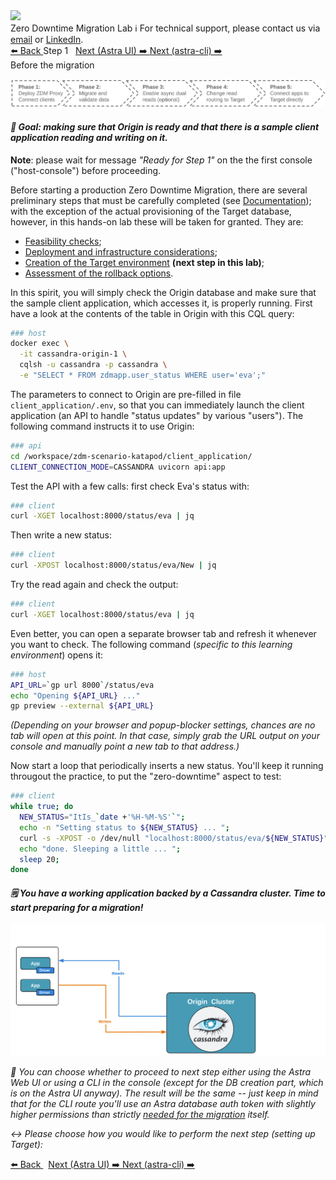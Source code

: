 <!-- TOP -->
<div class="top">
  <img class="scenario-academy-logo" src="https://datastax-academy.github.io/katapod-shared-assets/images/ds-academy-2023.svg" />
  <div class="scenario-title-section">
    <span class="scenario-title">Zero Downtime Migration Lab</span>
    <span class="scenario-subtitle">ℹ️ For technical support, please contact us via <a href="mailto:aleksandr.volochnev@datastax.com">email</a> or <a href="https://dtsx.io/aleks">LinkedIn</a>.</span>
  </div>
</div>

<!-- NAVIGATION -->
<div id="navigation-top" class="navigation-top">
  <a href='command:katapod.loadPage?[{"step":"intro"}]' 
    class="btn btn-dark navigation-top-left">⬅️ Back
  </a>
  <span class="step-count">Step 1</span>
  <a href='command:katapod.loadPage?[{"step":"step2_astra_ui"}]' 
    class="btn btn-dark navigation-top-right"
    style="margin-left: 8px;"
  >Next (Astra UI) ➡️
  </a>
  <a href='command:katapod.loadPage?[{"step":"step2_astra_cli"}]' 
    class="btn btn-dark navigation-top-right">Next (astra-cli) ➡️
  </a>
</div>

<!-- CONTENT -->

<div class="step-title">Before the migration</div>

![Phase 0](images/p0.png)

#### _🎯 Goal: making sure that Origin is ready and that there is a sample client application reading and writing on it._

**Note**: please wait for message _"Ready for Step 1"_ on the
the first console ("host-console") before proceeding.

Before starting a production Zero Downtime Migration, there are several preliminary steps
that must be carefully completed (see [Documentation](https://docs.datastax.com/en/astra-serverless/docs/migrate/preliminary-steps.html));
with the exception of the actual provisioning of the Target database, however, in this hands-on lab these will be taken for granted. They are:

- [Feasibility checks](https://docs.datastax.com/en/astra-serverless/docs/migrate/feasibility-checklists.html);
- [Deployment and infrastructure considerations](https://docs.datastax.com/en/astra-serverless/docs/migrate/deployment-infrastructure.html);
- [Creation of the Target environment](https://docs.datastax.com/en/astra-serverless/docs/migrate/create-target.html) **(next step in this lab)**;
- [Assessment of the rollback options](https://docs.datastax.com/en/astra-serverless/docs/migrate/rollback.html).

In this spirit, you will simply check the Origin database and make sure that
the sample client application, which accesses it, is properly running.
First have a look at the contents of the table in Origin with this CQL query:

```bash
### host
docker exec \
  -it cassandra-origin-1 \
  cqlsh -u cassandra -p cassandra \
  -e "SELECT * FROM zdmapp.user_status WHERE user='eva';"
```

The parameters to connect to Origin are pre-filled in file `client_application/.env`,
so that you can immediately launch the client application
(an API to handle "status updates" by various "users").
The following command instructs it to use Origin:

```bash
### api
cd /workspace/zdm-scenario-katapod/client_application/
CLIENT_CONNECTION_MODE=CASSANDRA uvicorn api:app
```

Test the API with a few calls: first check Eva's status with:

```bash
### client
curl -XGET localhost:8000/status/eva | jq
```

Then write a new status:

```bash
### client
curl -XPOST localhost:8000/status/eva/New | jq
```

Try the read again and check the output:

```bash
### client
curl -XGET localhost:8000/status/eva | jq
```

Even better, you can open a separate browser tab
and refresh it whenever you want to check.
The following command (_specific to this learning environment_) opens it:

```bash
### host
API_URL=`gp url 8000`/status/eva
echo "Opening ${API_URL} ..."
gp preview --external ${API_URL}
```

_(Depending on your browser and popup-blocker settings, chances are no tab will open at this point. In that case, simply grab the URL output on your console and manually point a new tab to that address.)_

Now start a loop that periodically inserts a new status. You'll keep it running
througout the practice, to put the "zero-downtime" aspect to test:

```bash
### client
while true; do
  NEW_STATUS="ItIs_`date +'%H-%M-%S'`";
  echo -n "Setting status to ${NEW_STATUS} ... ";
  curl -s -XPOST -o /dev/null "localhost:8000/status/eva/${NEW_STATUS}";
  echo "done. Sleeping a little ... ";
  sleep 20;
done
```

#### _🗒️ You have a working application backed by a Cassandra cluster. Time to start preparing for a migration!_

![Schema, phase 0](images/schema0_r.png)

_🧭 You can choose whether to proceed to next step either using the Astra
Web UI or using a CLI in the console (_except for the DB creation part, which is on the Astra UI anyway_).
The result will be the same -- just keep in mind that for the
CLI route you'll use an Astra database auth token with slightly higher
permissions than strictly
[needed for the migration](https://docs.datastax.com/en/astra-serverless/docs/migrate/create-target.html#_create_an_astra_db_serverless_cluster)
itself._

_↔️ Please choose how you would like to perform the next step (setting up Target):_

<!-- NAVIGATION -->
<div id="navigation-top" class="navigation-top">
  <a href='command:katapod.loadPage?[{"step":"intro"}]' 
    class="btn btn-dark navigation-top-left">⬅️ Back
  </a>
  <a href='command:katapod.loadPage?[{"step":"step2_astra_ui"}]' 
    class="btn btn-dark navigation-top-right"
    style="margin-left: 8px;"
  >Next (Astra UI) ➡️
  </a>
  <a href='command:katapod.loadPage?[{"step":"step2_astra_cli"}]' 
    class="btn btn-dark navigation-top-right">Next (astra-cli) ➡️
  </a>
</div>
